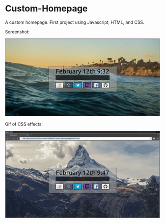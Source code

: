 # Custom-Homepage
A custom homepage. First project using Javascript, HTML, and CSS.

Screenshot:

![scrot!!](https://github.com/C-Dubb/Custom-Homepage/blob/master/screenshot/scrot.png)

Gif of CSS effects:

![scrot!!](https://github.com/C-Dubb/Custom-Homepage/blob/master/screenshot/test.gif)
